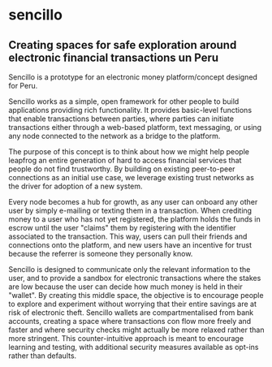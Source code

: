 # sencillo
## Creating spaces for safe exploration around electronic financial transactions un Peru

Sencillo is a prototype for an electronic money platform/concept designed for Peru.

Sencillo works as a simple, open framework for other people to build applications providing rich functionality. It provides basic-level functions that enable transactions between parties, where parties can initiate transactions either through a web-based platform, text messaging, or using any node connected to the network as a bridge to the platform.

The purpose of this concept is to think about how we might help people leapfrog an entire generation of hard to access financial services that people do not find trustworthy. By building on existing peer-to-peer connections as an initial use case, we leverage existing trust networks as the driver for adoption of a new system.

Every node becomes a hub for growth, as any user can onboard any other user by simply e-mailing or texting them in a transaction. When crediting money to a user who has not yet registered, the platform holds the funds in escrow until the user "claims" them by registering with the identifier associated to the transaction. This way, users can pull their friends and connections onto the platform, and new users have an incentive for trust because the referrer is someone they personally know.

Sencillo is designed to communicate only the relevant information to the user, and to provide a sandbox for electronic transactions where the stakes are low because the user can decide how much money is held in their "wallet". By creating this middle space, the objective is to encourage people to explore and experiment without worrying that their entire savings are at risk of electronic theft. Sencillo wallets are compartmentalised from bank accounts, creating a space where transactions con flow more freely and faster and where security checks might actually be more relaxed rather than more stringent. This counter-intuitive approach is meant to encourage learning and testing, with additional security measures available as opt-ins rather than defaults.
